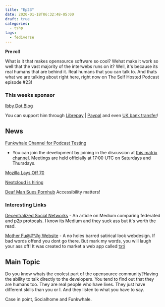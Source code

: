 ```yaml
---
title: "Ep23"
date: 2020-01-18T06:32:48-05:00
draft: true
categories:
  - tshp
tags:
  - fediverse
---
```


**Pre roll**

What is it that makes opensource software so cool? Wehat make it work so well that the vast majority of the interwebs runs on it? Well, it's because its real humans that are behind it. Real humans that you can talk to. And thats what we are talking about right here, right now on The Self Hosted Podcast episode #23!


### This weeks sponsor
[Ibby Dot Blog](https://ibby.blog)

You can support him through [Librepay](https://liberapay.com/theibbster/) | [Paypal](https://paypal.me/theibbster) and even [UK bank transfer](https://ibby.blog/support)!

## News
[Funkwhale Channel for Podcast Testing](https://channels.tests.funkwhale.audio/channels/cb00a95d-81c9-485e-8302-0c4e0ba15ba6)
- You can join the development by joining in the discussion at [this matrix channel](https://matrix.to/#/#funkwhale-podcasts:matrix.org). Meetings are held officially at 17:00 UTC on Saturdays and Thursdays.

[Mozilla Lays Off 70](https://techcrunch.com/2020/01/15/mozilla-lays-off-70-as-it-waits-for-subscription-products-to-generate-revenue/)

[Nextcloud is hiring](https://nextcloud.com/jobs/)

[Deaf Man Sues Pornhub](https://www.dailymail.co.uk/news/article-7899281/Deaf-man-sues-Pornhub-disability-discrimination-claiming-videos-dont-subtitles.html) Accessibility matters!

### Interesting Links
[Decentralized Social Networks](https://medium.com/@jaygraber/decentralized-social-networks-e5a7a2603f53) - An article on Medium comparing federated and p2p protocals. I know its Medium and they suck ass but it's worth the read.

[Mother Fu@#*#g Website](http://motherfuckingwebsite.com/) - A no holes barred satirical look webdesign. If bad words offend you dont go there. But mark my words, you will laugh your ass off! It was created to market a web app called [txti](http://txti.es/)

## Main Topic
Do you know whats the coolest part of the opensource community?Having the ability to talk directly to the developers. You tend to find out that they are humans too. They are real people who have lives. They just have different skills than you or I. And they listen to what you have to say.

Case in point, Socialhome and Funkwhale.